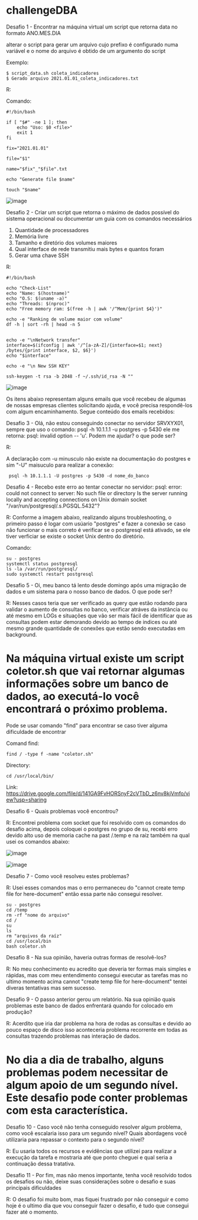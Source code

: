 # challengeDBA

Desafio 1 - Encontrar na máquina virtual um script que retorna data no formato ANO.MES.DIA

alterar o script para gerar um arquivo cujo prefixo é configurado numa variável e o nome do arquivo é obtido de um argumento do script

Exemplo:

````
$ script_data.sh coleta_indicadores
$ Gerado arquivo 2021.01.01_coleta_indicadores.txt
````

R:

Comando:

````
#!/bin/bash

if [ "$#" -ne 1 ]; then
    echo "Uso: $0 <file>"
    exit 1
fi

fix="2021.01.01"

file="$1"

name="$fix"_"$file".txt

echo "Generate file $name"

touch "$name"
````

![image](https://github.com/amaralchr250/challengeDBA/assets/42553791/f14a273c-3b7b-4ee7-8dd1-bb4d3139975d)


Desafio 2 - Criar um script que retorna o máximo de dados possível do sistema operacional ou documentar um guia com os comandos necessários

1. Quantidade de processadores
2. Memória livre
3. Tamanho e diretório dos volumes maiores
4. Qual interface de rede transmitiu mais bytes e quantos foram
5. Gerar uma chave SSH

R: 

````
#!/bin/bash

echo "Check-List"
echo "Name: $(hostname)"
echo "O.S: $(uname -a)"
echo "Threads: $(nproc)"
echo "Free memory ram: $(free -h | awk '/^Mem/{print $4}')"

echo -e "Ranking de volume maior com volume"
df -h | sort -rh | head -n 5


echo -e "\nNetwork transfer"
interface=$(ifconfig | awk '/^[a-zA-Z]/{interface=$1; next} /bytes/{print interface, $2, $6}')
echo "$interface"

echo -e "\n New SSH KEY"

ssh-keygen -t rsa -b 2048 -f ~/.ssh/id_rsa -N ""
````

![image](https://github.com/amaralchr250/challengeDBA/assets/42553791/ca573ede-bb72-4ec7-92e5-30808507a666)


Os itens abaixo representam alguns emails que você recebeu de algumas de nossas empresas clientes solicitando ajuda, e você precisa respondê-los com algum encaminhamento. Segue conteúdo dos emails recebidos:

Desafio 3 - Olá, não estou conseguindo conectar no servidor SRVXYX01, sempre que uso o comando: psql -h 10.1.1.1 -u postgres -p 5430 ele me retorna: psql: invalid option -- 'u'. Podem me ajudar? o que pode ser?

R:

A declaração com -u minusculo não existe na documentação do postgres e sim "-U" maisuculo para realizar a conexão:

````
 psql -h 10.1.1.1 -U postgres -p 5430 -d nome_do_banco
````


Desafio 4 - Recebo este erro ao tentar conectar no servidor: psql: error: could not connect to server: No such file or directory Is the server running locally and accepting connections on Unix domain socket "/var/run/postgresql/.s.PGSQL.5432"?

R:
Conforme a imagem abaixo, realizando alguns troubleshooting, o primeiro passo é logar com usúario "postgres" e fazer a conexão se caso não funcionar o mais correto é verificar se o postgresql está ativado, se ele tiver verficiar se existe o socket Unix dentro do diretório.

Comando:
````
su - postgres
systemctl status postgresql
ls -la /var/run/postgresql/
sudo systemctl restart postgresql
````

Desafio 5 - Oi, meu banco tá lento desde domingo após uma migração de dados e um sistema para o nosso banco de dados. O que pode ser?

R: Nesses casos teria que ser verificado as query que estão rodando para validar o aumento de consultas no banco, verificar atráves da instãncia ou até mesmo em LOGs e situações que vão ser mais fácil de identificar que as consultas podem estar demorando devido ao tempo de indices ou até mesmo grande quantidade de conexões que estão sendo executadas em background.

# Na máquina virtual existe um script coletor.sh que vai retornar algumas informações sobre um banco de dados, ao executá-lo você encontrará o próximo problema.

Pode se usar comando "find" para encontrar se caso tiver alguma dificuldade de encontrar

Comand find:

````
find / -type f -name "coletor.sh"
````

Directory: 

````
cd /usr/local/bin/
````

Link: https://drive.google.com/file/d/141GA9FvHORSnyF2cVTbD_z6nv8kjVmfo/view?usp=sharing

Desafio 6 - Quais problemas você encontrou?

R: Encontrei problema com socket que foi resolvido com os comandos do desafio acima, depois coloquei o postgres no grupo de su, recebi erro devido alto uso de memoria cache na past /.temp e na raíz também na qual usei os comandos abaixo:

![image](https://github.com/amaralchr250/challengeDBA/assets/42553791/cd13e04d-f2d1-4ba3-801d-913180e1c014)

![image](https://github.com/amaralchr250/challengeDBA/assets/42553791/0bded294-ba89-4134-9fef-cec247cc57c5)

Desafio 7 - Como você resolveu estes problemas?

R: Usei esses comandos mas o erro permaneceu do "cannot create temp file for here-document" então essa parte não consegui resolver.

````
su - postgres
cd /temp
rm -rf "nome do arquivo"
cd /
su
ls
rm "arquivos da raíz"
cd /usr/local/bin
bash coletor.sh
````
Desafio 8 - Na sua opinião, haveria outras formas de resolvê-los?

R: No meu conhecimento eu acredito que deveria ter formas mais simples e rápidas, mas com meu entendimento consegui executar as tarefas mas no ultimo momento acima cannot "create temp file for here-document"  tentei diveras tentativas mas sem sucesso.

Desafio 9 - O passo anterior gerou um relatório. Na sua opinião quais problemas este banco de dados enfrentará quando for colocado em produção?

R: Acerdito que iria dar problema na hora de rodas as consultas e devido ao pouco espaço de disco isso aconteceria problema recorrente em todas as consultas trazendo problemas nas interação de dados.

# No dia a dia de trabalho, alguns problemas podem necessitar de algum apoio de um segundo nível. Este desafio pode conter problemas com esta característica.

Desafio 10 - Caso você não tenha conseguido resolver algum problema, como você escalaria isso para um segundo nível? Quais abordagens você utilizaria para repassar o contexto para o segundo nível?

R: Eu usaria todos os recursos e evidências que utilizei para realizar a execução da tarefa e mostraria até que ponto cheguei e qual seria a continuação dessa tratativa.

Desafio 11 - Por fim, mas não menos importante, tenha você resolvido todos os desafios ou não, deixe suas considerações sobre o desafio e suas principais dificuldades

R: O desafio foi muito bom, mas fiquei frustrado por não conseguir e como hoje é o ultimo dia que vou conseguir fazer o desafio, é tudo que consegui fazer até o momento.
